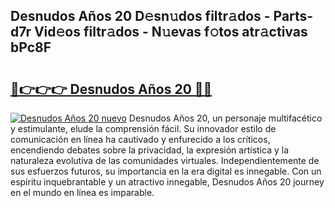 ## Desnudos Años 20 D𝚎sn𝚞dos filtr𝚊dos - Parts-d7r Vid𝚎os filtr𝚊dos - N𝚞evas f𝚘tos atr𝚊ctivas bPc8F

# <h2><a href="http://mbbj44k.tromn.icu/?c=Desnudos+A%c3%b1os+20">🔗👉👉👉 Desnudos Años 20 🔗🔗</a></h2>

[![Desnudos Años 20 nuevo](https://i.imgur.com/pEAQMta.gif)](http://mbbj44k.tromn.icu/?c=Desnudos+A%c3%b1os+20)
Desnudos Años 20, un personaje multifacético y estimulante, elude la comprensión fácil. Su innovador estilo de comunicación en línea ha cautivado y enfurecido a los críticos, encendiendo debates sobre la privacidad, la expresión artística y la naturaleza evolutiva de las comunidades virtuales. Independientemente de sus esfuerzos futuros, su importancia en la era digital es innegable. Con un espíritu inquebrantable y un atractivo innegable, Desnudos Años 20 journey en el mundo en línea es imparable.

